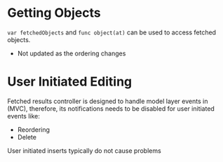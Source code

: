 # Getting Objects

`var fetchedObjects` and `func object(at)` can be used to access fetched
objects.

- Not updated as the ordering changes

# User Initiated Editing

Fetched results controller is designed to handle model layer events in (MVC),
therefore, its notifications needs to be disabled for user initiated events
like:

- Reordering
- Delete

User initiated inserts typically do not cause problems
